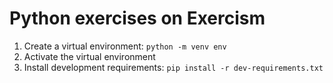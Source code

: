 # Python exercises on Exercism

1. Create a virtual environment: `python -m venv env`
2. Activate the virtual environment
3. Install development requirements: `pip install -r dev-requirements.txt`
